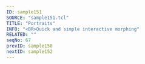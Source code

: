 ```yaml
---
ID: sample151
SOURCE: "sample151.tcl"
TITLE: "Portraits"
INFO: "<BR>Quick and simple interactive morphing"
RELATED: ""
seqNo: 67
prevID: sample150
nextID: sample152
---
```

